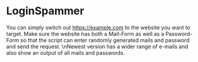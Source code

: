 # LoginSpammer
You can simply switch out https://example.com to the website you want to target.
Make sure the website has both a Mail-Form as well as a Password-Form
so that the script can enter randomly generated mails and password and send the request.
\nNewest version has a wider range of e-mails and also show an output of all mails and passwords.
